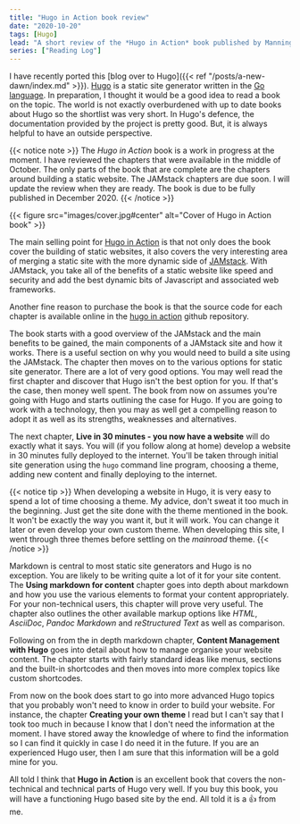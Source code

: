```yaml
---
title: "Hugo in Action book review"
date: "2020-10-20"
tags: [Hugo]
lead: "A short review of the *Hugo in Action* book published by Manning Publications."
series: ["Reading Log"]
---
```


<!--more-->

I have recently ported this [blog over to Hugo]({{< ref "/posts/a-new-dawn/index.md" >}}). [Hugo](https://gohugo.io/) is a static site generator written in the [Go language](https://golang.org/). In preparation, I thought it would be a good idea to read a book on the topic. The world is not exactly overburdened with up to date books about Hugo so the shortlist was very short. In Hugo's defence, the documentation provided by the project is pretty good. But, it is always helpful to have an outside perspective.

{{< notice note >}}
The *Hugo in Action* book is a work in progress at the moment. I have reviewed the chapters that were available in the middle of October. The only parts of the book that are complete are the chapters around building a static website. The JAMstack chapters are due soon. I will update the review when they are ready. The book is due to be fully published in December 2020.
{{< /notice >}}

{{< figure src="images/cover.jpg#center" alt="Cover of Hugo in Action book" >}}

The main selling point for [Hugo in Action](https://www.manning.com/books/hugo-in-action) is that not only does the book cover the building of static websites, it also covers the very interesting area of merging a static site with the more dynamic side of [JAMstack](https://jamstack.org/). With JAMstack, you take all of the benefits of a static website like speed and security and add the best dynamic bits of Javascript and associated web frameworks.

Another fine reason to purchase the book is that the source code for each chapter is available online in the [hugo in action](https://github.com/hugoinaction/hugoinaction) github repository.

The book starts with a good overview of the JAMstack and the main benefits to be gained, the main components of a JAMstack site and how it works. There is a useful section on why you would need to build a site using the JAMstack. The chapter then moves on to the various options for static site generator. There are a lot of very good options. You may well read the first chapter and discover that Hugo isn't the best option for you. If that's the case, then money well spent. The book from now on assumes you're going with Hugo and starts outlining the case for Hugo. If you are going to work with a technology, then you may as well get a compelling reason to adopt it as well as its strengths, weaknesses and alternatives.

The next chapter, **Live in 30 minutes - you now have a website** will do exactly what it says. You will (if you follow along at home) develop a website in 30 minutes fully deployed to the internet. You'll be taken through initial site generation using the `hugo` command line program, choosing a theme, adding new content and finally deploying to the internet.

{{< notice tip >}}
When developing a website in Hugo, it is very easy to spend a lot of time choosing a theme. My advice, don't sweat it too much in the beginning. Just get the site done with the theme mentioned in the book. It won't be exactly the way you want it, but it will work. You can change it later or even develop your own custom theme. When developing this site, I went through three themes before settling on the *mainroad* theme.
{{< /notice >}}

Markdown is central to most static site generators and Hugo is no exception. You are likely to be writing quite a lot of it for your site content. The **Using markdown for content** chapter goes into depth about markdown and how you use the various elements to format your content appropriately. For your non-technical users, this chapter will prove very useful. The chapter also outlines the other available markup options like *HTML*, *AsciiDoc*, *Pandoc Markdown* and *reStructured Text* as well as comparison.

Following on from the in depth markdown chapter, **Content Management with Hugo** goes into detail about how to manage organise your website content. The chapter starts with fairly standard ideas like menus, sections and the built-in shortcodes and then moves into more complex topics like custom shortcodes.

From now on the book does start to go into more advanced Hugo topics that you probably won't need to know in order to build your website. For instance, the chapter **Creating your own theme** I read but I can't say that I took too much in because I know that I don't need the information at the moment. I have stored away the knowledge of where to find the information so I can find it quickly in case I do need it in the future. If you are an experienced Hugo user, then I am sure that this information will be a gold mine for you.

All told I think that **Hugo in Action** is an excellent book that covers the non-technical and technical parts of Hugo very well. If you buy this book, you will have a functioning Hugo based site by the end. All told it is a :thumbsup: from me.
